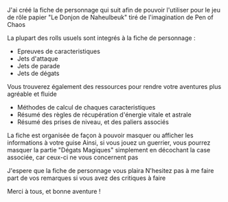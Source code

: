 
J'ai créé la fiche de personnage qui suit afin de pouvoir l'utiliser pour le jeu de rôle papier "Le Donjon de Naheulbeuk" tiré de l'imagination de Pen of Chaos

La plupart des rolls usuels sont integrés à la fiche de personnage :
  - Epreuves de caracteristiques
  - Jets d'attaque 
  - Jets de parade
  - Jets de dégats

Vous trouverez également des ressources pour rendre votre aventures plus agréable et fluide
  - Méthodes de calcul de chaques caracteristiques
  - Résumé des règles de récupération d'énergie vitale et astrale
  - Résumé des prises de niveau, et des paliers associés
  
La fiche est organisée de façon à pouvoir masquer ou afficher les informations à votre guise
Ainsi, si vous jouez un guerrier, vous pourrez masquer la partie "Dégats Magiques" simplement en décochant la case associée, car ceux-ci ne vous concernent pas


J'espere que la fiche de personnage vous plaira
N'hesitez pas à me faire part de vos remarques si vous avez des critiques à faire

Merci à tous, et bonne aventure !
